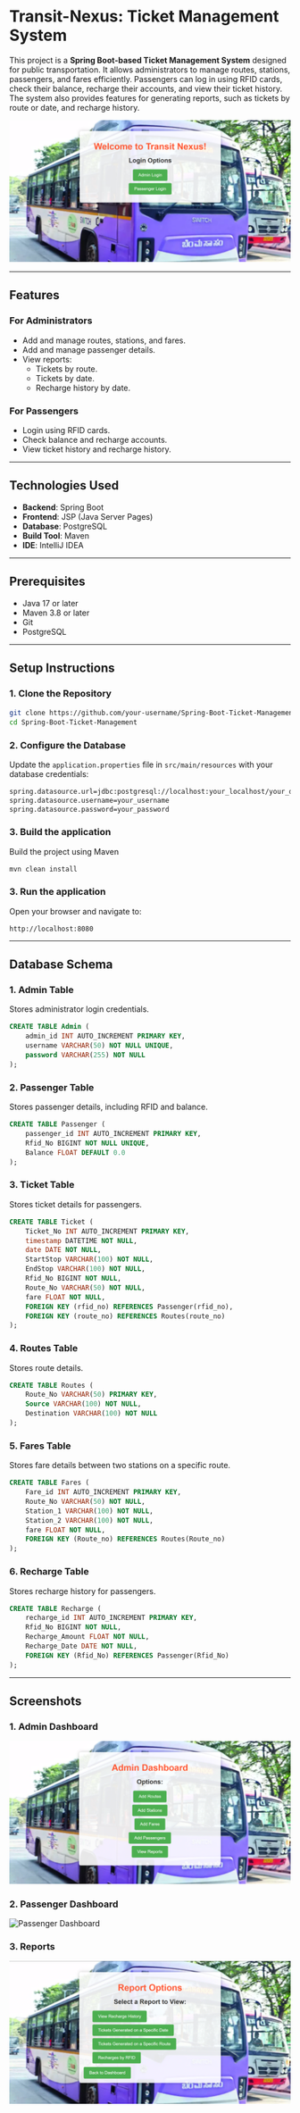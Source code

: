 # Transit-Nexus: Ticket Management System

This project is a **Spring Boot-based Ticket Management System** designed for public transportation. It allows administrators to manage routes, stations, passengers, and fares efficiently. Passengers can log in using RFID cards, check their balance, recharge their accounts, and view their ticket history. The system also provides features for generating reports, such as tickets by route or date, and recharge history.

![First Look](images/HomePage.png "Home Page")

---

## Features

### **For Administrators**
- Add and manage routes, stations, and fares.
- Add and manage passenger details.
- View reports:
  - Tickets by route.
  - Tickets by date.
  - Recharge history by date.

### **For Passengers**
- Login using RFID cards.
- Check balance and recharge accounts.
- View ticket history and recharge history.

---

## Technologies Used
- **Backend**: Spring Boot
- **Frontend**: JSP (Java Server Pages)
- **Database**: PostgreSQL
- **Build Tool**: Maven
- **IDE**: IntelliJ IDEA

---

## Prerequisites
- Java 17 or later
- Maven 3.8 or later
- Git
- PostgreSQL

---

## Setup Instructions

### 1. Clone the Repository
```bash
git clone https://github.com/your-username/Spring-Boot-Ticket-Management.git
cd Spring-Boot-Ticket-Management
```

### 2. Configure the Database
Update the `application.properties` file in `src/main/resources` with your database credentials:
```properties
spring.datasource.url=jdbc:postgresql://localhost:your_localhost/your_database
spring.datasource.username=your_username
spring.datasource.password=your_password
```

### 3. Build the application
Build the project using Maven
```sh
mvn clean install
```

### 3. Run the application
Open your browser and navigate to:
```
http://localhost:8080
```

---

## Database Schema

### 1. Admin Table
Stores administrator login credentials.
```sql
CREATE TABLE Admin (
    admin_id INT AUTO_INCREMENT PRIMARY KEY,
    username VARCHAR(50) NOT NULL UNIQUE,
    password VARCHAR(255) NOT NULL
);
```

### 2. Passenger Table
Stores passenger details, including RFID and balance.
```sql
CREATE TABLE Passenger (
    passenger_id INT AUTO_INCREMENT PRIMARY KEY,
    Rfid_No BIGINT NOT NULL UNIQUE,
    Balance FLOAT DEFAULT 0.0
);
```

### 3. Ticket Table
Stores ticket details for passengers.
```sql
CREATE TABLE Ticket (
    Ticket_No INT AUTO_INCREMENT PRIMARY KEY,
    timestamp DATETIME NOT NULL,
    date DATE NOT NULL,
    StartStop VARCHAR(100) NOT NULL,
    EndStop VARCHAR(100) NOT NULL,
    Rfid_No BIGINT NOT NULL,
    Route_No VARCHAR(50) NOT NULL,
    fare FLOAT NOT NULL,
    FOREIGN KEY (rfid_no) REFERENCES Passenger(rfid_no),
    FOREIGN KEY (route_no) REFERENCES Routes(route_no)
);
```

### 4.  Routes Table
Stores route details.
```sql
CREATE TABLE Routes (
    Route_No VARCHAR(50) PRIMARY KEY,
    Source VARCHAR(100) NOT NULL,
    Destination VARCHAR(100) NOT NULL
);
```

### 5.  Fares Table
Stores fare details between two stations on a specific route.
```sql
CREATE TABLE Fares (
    Fare_id INT AUTO_INCREMENT PRIMARY KEY,
    Route_No VARCHAR(50) NOT NULL,
    Station_1 VARCHAR(100) NOT NULL,
    Station_2 VARCHAR(100) NOT NULL,
    fare FLOAT NOT NULL,
    FOREIGN KEY (Route_no) REFERENCES Routes(Route_no)
);
```

### 6.  Recharge Table
Stores recharge history for passengers.
```sql
CREATE TABLE Recharge (
    recharge_id INT AUTO_INCREMENT PRIMARY KEY,
    Rfid_No BIGINT NOT NULL,
    Recharge_Amount FLOAT NOT NULL,
    Recharge_Date DATE NOT NULL,
    FOREIGN KEY (Rfid_No) REFERENCES Passenger(Rfid_No)
);
```

---

## Screenshots

### 1. Admin Dashboard
![Admin Dashboard](images/AdminDashboard.png "Admin Dashboard")

### 2. Passenger Dashboard
![Passenger Dashboard](images/PassengerDashboard.png "Passenger Dashboard")

### 3. Reports
![Reports](images/ReportOptions.png "Reports")

